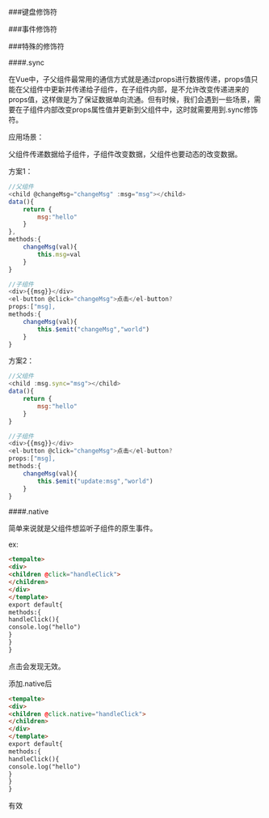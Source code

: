 



###键盘修饰符



###事件修饰符



###特殊的修饰符

####.sync

在Vue中，子父组件最常用的通信方式就是通过props进行数据传递，props值只能在父组件中更新并传递给子组件，在子组件内部，是不允许改变传递进来的props值，这样做是为了保证数据单向流通。但有时候，我们会遇到一些场景，需要在子组件内部改变props属性值并更新到父组件中，这时就需要用到.sync修饰符。

应用场景：

父组件传递数据给子组件，子组件改变数据，父组件也要动态的改变数据。

方案1：

```javascript
//父组件
<child @changeMsg="changeMsg" :msg="msg"></child>
data(){
    return {
        msg:"hello"
    }
},
methods:{
    changeMsg(val){
        this.msg=val
    }
}
```

```javascript
//子组件
<div>{{msg}}</div>
<el-button @click="changeMsg">点击</el-button?
props:["msg],
methods:{
    changeMsg(val){
        this.$emit("changeMsg","world")
    }
}
```

方案2：

```javascript
//父组件
<child :msg.sync="msg"></child>
data(){
    return {
        msg:"hello"
    }
}
```

```javascript
//子组件
<div>{{msg}}</div>
<el-button @click="changeMsg">点击</el-button?
props:["msg],
methods:{
    changeMsg(val){
        this.$emit("update:msg","world")
    }
}
```



####.native

简单来说就是父组件想监听子组件的原生事件。

ex:

```html
<tempalte>
<div>
<children @click="handleClick">
</children>
</div>
</template>
export default{
methods:{
handleClick(){
console.log("hello")
}
}
}
```

点击会发现无效。

添加.native后

```html
<tempalte>
<div>
<children @click.native="handleClick">
</children>
</div>
</template>
export default{
methods:{
handleClick(){
console.log("hello")
}
}
}
```

有效